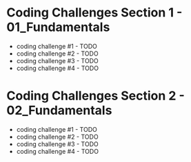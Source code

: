 # Coding Challenges Section 1 - 01_Fundamentals
- coding challenge #1 - TODO
- coding challenge #2 - TODO
- coding challenge #3 - TODO
- coding challenge #4 - TODO

# Coding Challenges Section 2 - 02_Fundamentals
- coding challenge #1 - TODO
- coding challenge #2 - TODO
- coding challenge #3 - TODO
- coding challenge #4 - TODO